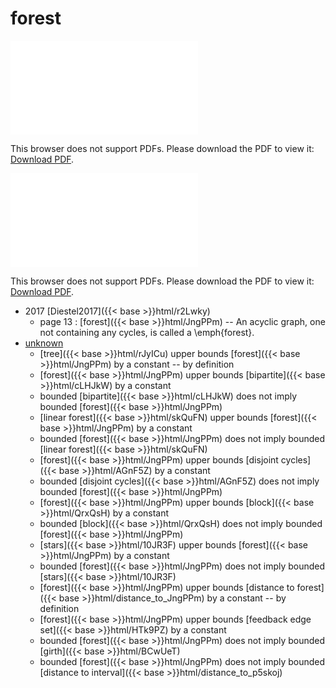 # forest




<object data="../local_JngPPm.pdf" type="application/pdf" width="100%" height="480px"><embed src="../local_JngPPm.pdf"><p>This browser does not support PDFs. Please download the PDF to view it: <a href="../local_JngPPm.pdf">Download PDF</a>.</p></embed></object>


<object data="../inclusions_JngPPm.pdf" type="application/pdf" width="100%" height="480px"><embed src="../inclusions_JngPPm.pdf"><p>This browser does not support PDFs. Please download the PDF to view it: <a href="../inclusions_JngPPm.pdf">Download PDF</a>.</p></embed></object>

* 2017 [Diestel2017]({{< base >}}html/r2Lwky)
    * page 13 : [forest]({{< base >}}html/JngPPm) -- An acyclic graph, one not containing any cycles, is called a \emph{forest}.
*  [unknown](#)
    * [tree]({{< base >}}html/rJyICu) upper bounds [forest]({{< base >}}html/JngPPm) by a constant -- by definition
    * [forest]({{< base >}}html/JngPPm) upper bounds [bipartite]({{< base >}}html/cLHJkW) by a constant
    * bounded [bipartite]({{< base >}}html/cLHJkW) does not imply bounded [forest]({{< base >}}html/JngPPm)
    * [linear forest]({{< base >}}html/skQuFN) upper bounds [forest]({{< base >}}html/JngPPm) by a constant
    * bounded [forest]({{< base >}}html/JngPPm) does not imply bounded [linear forest]({{< base >}}html/skQuFN)
    * [forest]({{< base >}}html/JngPPm) upper bounds [disjoint cycles]({{< base >}}html/AGnF5Z) by a constant
    * bounded [disjoint cycles]({{< base >}}html/AGnF5Z) does not imply bounded [forest]({{< base >}}html/JngPPm)
    * [forest]({{< base >}}html/JngPPm) upper bounds [block]({{< base >}}html/QrxQsH) by a constant
    * bounded [block]({{< base >}}html/QrxQsH) does not imply bounded [forest]({{< base >}}html/JngPPm)
    * [stars]({{< base >}}html/10JR3F) upper bounds [forest]({{< base >}}html/JngPPm) by a constant
    * bounded [forest]({{< base >}}html/JngPPm) does not imply bounded [stars]({{< base >}}html/10JR3F)
    * [forest]({{< base >}}html/JngPPm) upper bounds [distance to forest]({{< base >}}html/distance_to_JngPPm) by a constant -- by definition
    * [forest]({{< base >}}html/JngPPm) upper bounds [feedback edge set]({{< base >}}html/HTk9PZ) by a constant
    * bounded [forest]({{< base >}}html/JngPPm) does not imply bounded [girth]({{< base >}}html/BCwUeT)
    * bounded [forest]({{< base >}}html/JngPPm) does not imply bounded [distance to interval]({{< base >}}html/distance_to_p5skoj)